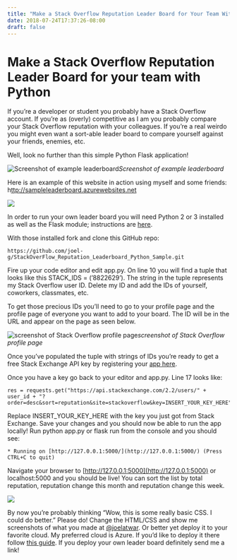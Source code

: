 ```yaml
---
title: "Make a Stack Overflow Reputation Leader Board for Your Team With Python"
date: 2018-07-24T17:37:26-08:00
draft: false
---
```



# Make a Stack Overflow Reputation Leader Board for your team with Python

If you’re a developer or student you probably have a Stack Overflow account. If you’re as (overly) competitive as I am you probably compare your Stack Overflow reputation with your colleagues. If you’re a real weirdo you might even want a sort-able leader board to compare yourself against your friends, enemies, etc.

Well, look no further than this simple Python Flask application!

![Screenshot of example leaderboard](https://cdn-images-1.medium.com/max/3466/1*qg-vCU1lPgw52ERBAgGCVQ.png)*Screenshot of example leaderboard*

Here is an example of this website in action using myself and some friends: h[ttp://sampleleaderboard.azurewebsites.net](https://sampleleaderboard.azurewebsites.net)

![](https://cdn-images-1.medium.com/max/2000/0*wQC_pl8sqXkPcLvR.png)

In order to run your own leader board you will need Python 2 or 3 installed as well as the Flask module; instructions are [here](https://flask.pocoo.org/docs/1.0/installation/).

With those installed fork and clone this GitHub repo:

    https://github.com/joel-g/StackOverFlow_Reputation_Leaderboard_Python_Sample.git

Fire up your code editor and edit app.py. On line 10 you will find a tuple that looks like this STACK_IDS = (’8822629’). The string in the tuple represents my Stack Overflow user ID. Delete my ID and add the IDs of yourself, coworkers, classmates, etc.

To get those precious IDs you’ll need to go to your profile page and the profile page of everyone you want to add to your board. The ID will be in the URL and appear on the page as seen below.

![screenshot of Stack Overflow profile page](https://cdn-images-1.medium.com/max/2700/1*8ILjDo0u1CSeMW24DGLUkg.png)*screenshot of Stack Overflow profile page*

Once you’ve populated the tuple with strings of IDs you’re ready to get a free Stack Exchange API key by registering your [app here](https://stackapps.com/apps/oauth/register).

Once you have a key go back to your editor and app.py. Line 17 looks like:

    res = requests.get("https://api.stackexchange.com/2.2/users/" + user_id + "?order=desc&sort=reputation&site=stackoverflow&key=INSERT_YOUR_KEY_HERE"

Replace INSERT_YOUR_KEY_HERE with the key you just got from Stack Exchange. Save your changes and you should now be able to run the app locally! Run python app.py or flask run from the console and you should see:

    * Running on [http://127.0.0.1:5000/](http://127.0.0.1:5000/) (Press CTRL+C to quit)

Navigate your browser to [http://127.0.0.1:5000](http://127.0.0.1:5000) or localhost:5000 and you should be live! You can sort the list by total reputation, reputation change this month and reputation change this week.

![](https://cdn-images-1.medium.com/max/5988/1*fIAprPHEwSOYszZGnSADXg.png)

By now you’re probably thinking “Wow, this is some really basic CSS. I could do better.” Please do! Change the HTML/CSS and show me screenshots of what you made at [@joelatwar](https://twitter.com/joelatwar). Or better yet deploy it to your favorite cloud. My preferred cloud is Azure. If you’d like to deploy it there follow [this guide](https://prmadi.com/running-flask-app-with-httpplatformhandler-in-azure-app-services/). If you deploy your own leader board definitely send me a link!
